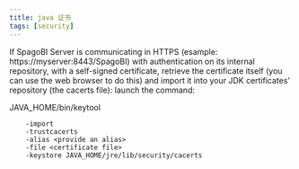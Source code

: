 ```yaml
---
title: java 证书
tags: [security]
---
```


If SpagoBI Server is communicating in HTTPS (esample: https://myserver:8443/SpagoBI) with authentication on its internal repository, with a self-signed certificate, retrieve the certificate itself (you can use the web browser to do this) and import it into your JDK certificates' repository (the cacerts file): launch the command:

JAVA_HOME/bin/keytool

```
    -import
    -trustcacerts
    -alias <provide an alias>
    -file <certificate file>
    -keystore JAVA_HOME/jre/lib/security/cacerts
```